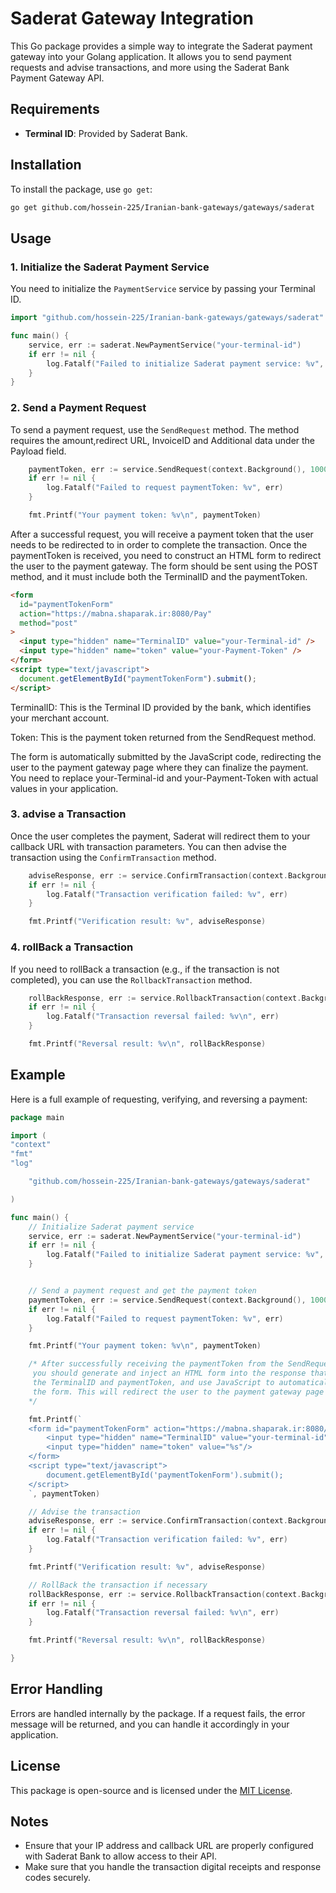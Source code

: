 # Saderat Gateway Integration

This Go package provides a simple way to integrate the Saderat payment gateway into your Golang application. It allows you to send payment requests and advise transactions, and more using the Saderat Bank Payment Gateway API.

## Requirements

- **Terminal ID**: Provided by Saderat Bank.

## Installation

To install the package, use `go get`:

```bash
go get github.com/hossein-225/Iranian-bank-gateways/gateways/saderat
```

## Usage

### 1. Initialize the Saderat Payment Service

You need to initialize the `PaymentService` service by passing your Terminal ID.

```go
import "github.com/hossein-225/Iranian-bank-gateways/gateways/saderat"

func main() {
	service, err := saderat.NewPaymentService("your-terminal-id")
	if err != nil {
		log.Fatalf("Failed to initialize Saderat payment service: %v", err)
	}
}
```

### 2. Send a Payment Request

To send a payment request, use the `SendRequest` method. The method requires the amount,redirect URL, InvoiceID and Additional data under the Payload field.

```go
    paymentToken, err := service.SendRequest(context.Background(), 100000, "https://your-callback-url.com", "123456", "payload")
    if err != nil {
    	log.Fatalf("Failed to request paymentToken: %v", err)
    }

    fmt.Printf("Your payment token: %v\n", paymentToken)
```

After a successful request, you will receive a payment token that the user needs to be redirected to in order to complete the transaction. Once the paymentToken is received, you need to construct an HTML form to redirect the user to the payment gateway. The form should be sent using the POST method, and it must include both the TerminalID and the paymentToken.

```html
<form
  id="paymentTokenForm"
  action="https://mabna.shaparak.ir:8080/Pay"
  method="post"
>
  <input type="hidden" name="TerminalID" value="your-Terminal-id" />
  <input type="hidden" name="token" value="your-Payment-Token" />
</form>
<script type="text/javascript">
  document.getElementById("paymentTokenForm").submit();
</script>
```

TerminalID: This is the Terminal ID provided by the bank, which identifies your merchant account.

Token: This is the payment token returned from the SendRequest method.

The form is automatically submitted by the JavaScript code, redirecting the user to the payment gateway page where they can finalize the payment. You need to replace your-Terminal-id and your-Payment-Token with actual values in your application.

### 3. advise a Transaction

Once the user completes the payment, Saderat will redirect them to your callback URL with transaction parameters. You can then advise the transaction using the `ConfirmTransaction` method.

```go
    adviseResponse, err := service.ConfirmTransaction(context.Background(), "digitalReceipt", 100000)
    if err != nil {
    	log.Fatalf("Transaction verification failed: %v", err)
    }

    fmt.Printf("Verification result: %v", adviseResponse)
```

### 4. rollBack a Transaction

If you need to rollBack a transaction (e.g., if the transaction is not completed), you can use the `RollbackTransaction` method.

```go
    rollBackResponse, err := service.RollbackTransaction(context.Background(), "digitalReceipt", 100000)
    if err != nil {
    	log.Fatalf("Transaction reversal failed: %v\n", err)
    }

    fmt.Printf("Reversal result: %v\n", rollBackResponse)
```

## Example

Here is a full example of requesting, verifying, and reversing a payment:

```go
package main

import (
"context"
"fmt"
"log"

    "github.com/hossein-225/Iranian-bank-gateways/gateways/saderat"

)

func main() {
	// Initialize Saderat payment service
	service, err := saderat.NewPaymentService("your-terminal-id")
	if err != nil {
		log.Fatalf("Failed to initialize Saderat payment service: %v", err)
	}


    // Send a payment request and get the payment token
    paymentToken, err := service.SendRequest(context.Background(), 100000, "https://your-callback-url.com", "123456", "payload")
    if err != nil {
    	log.Fatalf("Failed to request paymentToken: %v", err)
    }

    fmt.Printf("Your payment token: %v\n", paymentToken)

	/* After successfully receiving the paymentToken from the SendRequest method,
	 you should generate and inject an HTML form into the response that includes
	 the TerminalID and paymentToken, and use JavaScript to automatically submit
	 the form. This will redirect the user to the payment gateway page to complete the transaction 
	*/

	fmt.Printf(`
	<form id="paymentTokenForm" action="https://mabna.shaparak.ir:8080/Pay" method="post">
    	<input type="hidden" name="TerminalID" value="your-terminal-id"/>
   		<input type="hidden" name="token" value="%s"/>
	</form>
	<script type="text/javascript">
    	document.getElementById('paymentTokenForm').submit();
	</script>
	`, paymentToken)

    // Advise the transaction
    adviseResponse, err := service.ConfirmTransaction(context.Background(), "digitalReceipt", 100000)
    if err != nil {
    	log.Fatalf("Transaction verification failed: %v", err)
    }

    fmt.Printf("Verification result: %v", adviseResponse)

    // RollBack the transaction if necessary
    rollBackResponse, err := service.RollbackTransaction(context.Background(), "digitalReceipt", 100000)
    if err != nil {
    	log.Fatalf("Transaction reversal failed: %v\n", err)
    }

    fmt.Printf("Reversal result: %v\n", rollBackResponse)

}
```

## Error Handling

Errors are handled internally by the package. If a request fails, the error message will be returned, and you can handle it accordingly in your application.

## License

This package is open-source and is licensed under the [MIT License](https://opensource.org/licenses/MIT).

## Notes

- Ensure that your IP address and callback URL are properly configured with Saderat Bank to allow access to their API.
- Make sure that you handle the transaction digital receipts and response codes securely.
